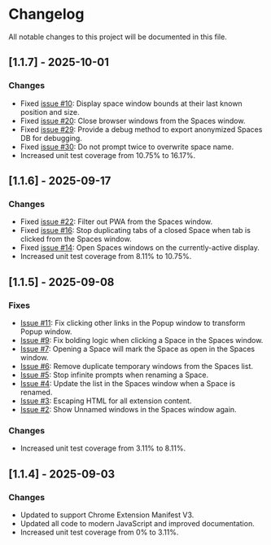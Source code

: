 # Changelog

All notable changes to this project will be documented in this file.

## [1.1.7] - 2025-10-01

### Changes

- Fixed [issue #10](https://github.com/codedread/spaces/issues/10): Display space window bounds at their last known position and size.
- Fixed [issue #20](https://github.com/codedread/spaces/issues/20): Close browser windows from the Spaces window.
- Fixed [issue #29](https://github.com/codedread/spaces/issues/29): Provide a debug method to export anonymized Spaces DB for debugging.
- Fixed [issue #30](https://github.com/codedread/spaces/issues/30): Do not prompt twice to overwrite space name.
- Increased unit test coverage from 10.75% to 16.17%.

## [1.1.6] - 2025-09-17

### Changes

- Fixed [issue #22](https://github.com/codedread/spaces/issues/22): Filter out PWA from the Spaces window.
- Fixed [issue #16](https://github.com/codedread/spaces/issues/16): Stop duplicating tabs of a closed Space when tab is clicked from the Spaces window.
- Fixed [issue #14](https://github.com/codedread/spaces/issues/14): Open Spaces windows on the currently-active display.
- Increased unit test coverage from 8.11% to 10.75%.


## [1.1.5] - 2025-09-08

### Fixes

- [Issue #11](https://github.com/codedread/spaces/issues/11): Fix clicking other
  links in the Popup window to transform Popup window.
- [Issue #9](https://github.com/codedread/spaces/issues/9): Fix bolding logic
  when clicking a Space in the Spaces window.
- [Issue #7](https://github.com/codedread/spaces/issues/7): Opening a Space will
  mark the Space as open in the Spaces window.
- [Issue #6](https://github.com/codedread/spaces/issues/5): Remove duplicate
  temporary windows from the Spaces list.
- [Issue #5](https://github.com/codedread/spaces/issues/5): Stop infinite
  prompts when renaming a Space.
- [Issue #4](https://github.com/codedread/spaces/issues/4): Update the list in
  the Spaces window when a Space is renamed.
- [Issue #3](https://github.com/codedread/spaces/issues/3): Escaping HTML for
  all extension content.
- [Issue #2](https://github.com/codedread/spaces/issues/2): Show Unnamed windows
  in the Spaces window again.

### Changes

- Increased unit test coverage from 3.11% to 8.11%.

## [1.1.4] - 2025-09-03

### Changes

- Updated to support Chrome Extension Manifest V3.
- Updated all code to modern JavaScript and improved documentation.
- Increased unit test coverage from 0% to 3.11%.
